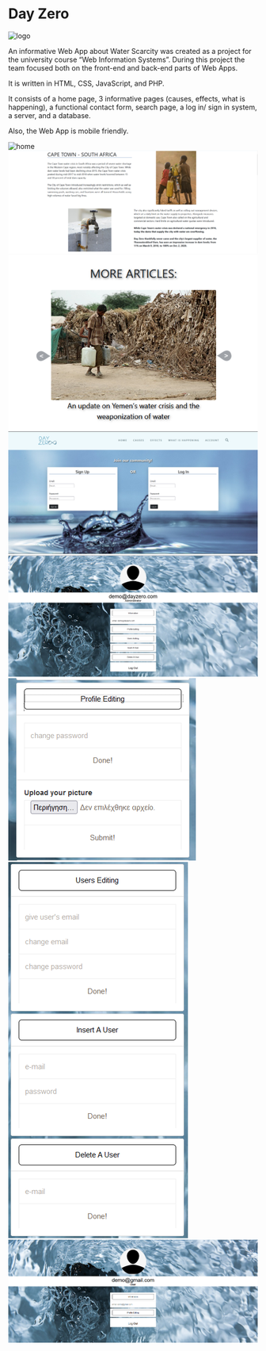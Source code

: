 # Day Zero

<img src="https://github.com/papadathin/day_zero/blob/main/pictures/dayzero-alt2-1.png" alt="logo" width="40%"/>

An informative Web App about Water Scarcity was created as a project for the university course “Web Information Systems”. During this project the team focused both on the front-end and back-end parts of Web Apps.

It is written in HTML, CSS, JavaScript, and PHP.

It consists of a home page, 3 informative pages (causes, effects, what is happening), a functional contact form, search page, a log in/ sign in system, a server, and a database.

Also, the Web App is mobile friendly.

<img src="https://github.com/papadathin/day_zero/blob/main/pictures/screenshots/home.png" alt="home"/>
<img src="https://github.com/papadathin/day_zero/blob/main/pictures/screenshots/whatishappening.png" alt="what is happening"/>
<img src="https://github.com/papadathin/day_zero/blob/main/pictures/screenshots/slider.png" alt="slider"/>
<img src="https://github.com/papadathin/day_zero/blob/main/pictures/screenshots/account.png" alt="account"/>
<img src="https://github.com/papadathin/day_zero/blob/main/pictures/screenshots/administrator.png" alt="administrator profile"/>
<img src="https://github.com/papadathin/day_zero/blob/main/pictures/screenshots/editing.png" alt="profile editing"/>
<img src="https://github.com/papadathin/day_zero/blob/main/pictures/screenshots/usersediting.png" alt="users editing"/>
<img src="https://github.com/papadathin/day_zero/blob/main/pictures/screenshots/user.png" alt="user profile"/>

